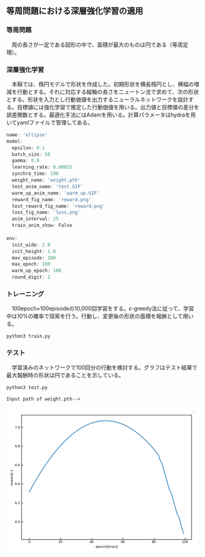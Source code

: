 等周問題における深層強化学習の適用
---

### 等周問題

　周の長さが一定である図形の中で、面積が最大のものは円である（等周定理）。

### 深層強化学習

　本稿では、楕円モデルで形状を作成した。初期形状を横長楕円とし、横幅の増減を行動とする。それに対応する縦軸の長さをニュートン法で求めて、次の形状とする。形状を入力とし行動価値を出力するニューラルネットワークを設計する。目標値には強化学習で推定した行動価値を用いる。出力値と目標値の差分を誤差関数とする。最適化手法にはAdamを用いる。計算パラメータはhydraを用いてyamlファイルで管理してある。
```js
name: 'ellipse'
model:
  epsilon: 0.1
  batch_size: 50
  gamma: 0.9
  learning_rate: 0.00025
  synchro_time: 100
  weight_name: 'weight.pth'
  test_anim_name: 'test.GIF'
  warm_up_anim_name: 'warm_up.GIF'
  reward_fig_name: 'reward.png'
  test_reward_fig_name: 'reward.png'
  loss_fig_name: 'loss.png'
  anim_interval: 25
  train_anim_show: False

env: 
  init_wide: 2.0
  init_height: 1.0
  max_episode: 100
  max_epoch: 100
  warm_up_epoch: 100
  round_digit: 2
```
### トレーニング

　100epoch$\times$100episodeの10,000回学習をする。$\epsilon$-greedy法に従って、学習中は10%の確率で探索を行う。行動し、変更後の形状の面積を報酬として用いる。
```
python3 train.py
```
### テスト

　学習済みのネットワークで100回分の行動を検討する。グラフはテスト結果で最大報酬時の形状は円であることを示している。
```
python3 test.py
```
```
Input path of weight.pth-->
```

![](outputs/2022-10-22/19-15-49/reward.png)
